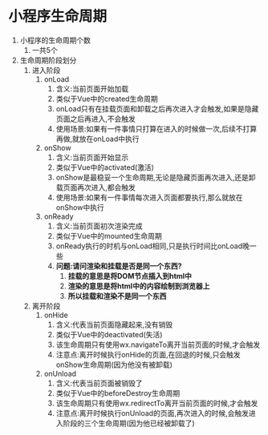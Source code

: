 # 小程序生命周期

1. 小程序的生命周期个数
   1. 一共5个
2. 生命周期阶段划分
   1. 进入阶段
      1. onLoad
         1. 含义:当前页面开始加载
         2. 类似于Vue中的created生命周期
         3. onLoad只有在挂载页面和卸载之后再次进入才会触发,如果是隐藏页面之后再进入,不会触发
         4. 使用场景:如果有一件事情只打算在进入的时候做一次,后续不打算再做,就放在onLoad中执行
      2. onShow
         1. 含义:当前页面开始显示
         2. 类似于Vue中的activated(激活)
         3. onShow是最稳妥一个生命周期,无论是隐藏页面再次进入,还是卸载页面再次进入,都会触发
         4. 使用场景:如果有一件事情每次进入页面都要执行,那么就放在onShow中执行
      3. onReady
         1. 含义:当前页面初次渲染完成
         2. 类似于Vue中的mounted生命周期
         3. onReady执行的时机与onLoad相同,只是执行时间比onLoad晚一些
         4. **问题:请问渲染和挂载是否是同一个东西?**
            1. **挂载的意思是将DOM节点插入到html中**
            2. **渲染的意思是将html中的内容绘制到浏览器上**
            3. **所以挂载和渲染不是同一个东西**
   2. 离开阶段
      1. onHide
         1. 含义:代表当前页面隐藏起来,没有销毁
         2. 类似于Vue中的deactivated(失活)
         3. 该生命周期只有使用wx.navigateTo离开当前页面的时候,才会触发
         4. 注意点:离开时候执行onHide的页面,在回退的时候,只会触发onShow生命周期(因为他没有被卸载)
      2. onUnload
         1. 含义:代表当前页面被销毁了
         2. 类似于Vue中的beforeDestroy生命周期
         3. 该生命周期只有使用wx.redirectTo离开当前页面的时候,才会触发
         4. 注意点:离开时候执行onUnload的页面,再次进入的时候,会触发进入阶段的三个生命周期(因为他已经被卸载了)